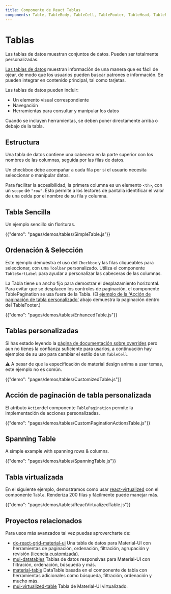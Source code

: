 ```yaml
---
title: Componente de React Tablas
components: Table, TableBody, TableCell, TableFooter, TableHead, TablePagination, TableRow, TableSortLabel
---
```

# Tablas

<p class="description">Las tablas de datos muestran conjuntos de datos. Pueden ser totalmente personalizadas.</p>

[Las tablas de datos](https://material.io/design/components/data-tables.html) muestran información de una manera que es fácil de ojear, de modo que los usuarios pueden buscar patrones e información. Se pueden integrar en contenido principal, tal como tarjetas.

Las tablas de datos pueden incluir:

- Un elemento visual correspondiente
- Navegación
- Herramientas para consultar y manipular los datos

Cuando se incluyen herramientas, se deben poner directamente arriba o debajo de la tabla.

## Estructura

Una tabla de datos contiene una cabecera en la parte superior con los nombres de las columnas, seguida por las filas de datos.

Un checkbox debe acompañar a cada fila por si el usuario necesita seleccionar o manipular datos.

Para facilitar la accesibilidad, la primera columna es un elemento `<th>`, con un `scope` de `"row"`. Esto permite a los lectores de pantalla identificar el valor de una celda por el nombre de su fila y columna.

## Tabla Sencilla

Un ejemplo sencillo sin florituras.

{{"demo": "pages/demos/tables/SimpleTable.js"}}

## Ordenación & Selección

Este ejemplo demuestra el uso del `Checkbox` y las filas cliqueables para seleccionar, con una `Toolbar` personalizado. Utiliza el componente `TableSortLabel` para ayudar a personalizar las cabeceras de las columnas.

La Tabla tiene un ancho fijo para demostrar el desplazamiento horizontal. Para evitar que se desplacen los controles de paginación, el componente TablePagination se usa fuera de la Tabla. (El [ejemplo de la 'Acción de paginación de tabla personalizado'](#custom-table-pagination-action) abajo demuestra la paginación dentro del TableFooter.)

{{"demo": "pages/demos/tables/EnhancedTable.js"}}

## Tablas personalizadas

Si has estado leyendo la [página de documentación sobre overrides](/customization/overrides/) pero aun no tienes la confianza suficiente para usarlos, a continuación hay ejemplos de su uso para cambiar el estilo de un `TableCell`.

⚠️ A pesar de que la especificación de material design anima a usar temas, este ejemplo no es común.

{{"demo": "pages/demos/tables/CustomizedTable.js"}}

## Acción de paginación de tabla personalizada

El atributo `Action`del componente `TablePagination` permite la implementación de acciones personalizadas.

{{"demo": "pages/demos/tables/CustomPaginationActionsTable.js"}}

## Spanning Table

A simple example with spanning rows & columns.

{{"demo": "pages/demos/tables/SpanningTable.js"}}

## Tabla virtualizada

En el siguiente ejemplo, demostramos como usar [react-virtualized](https://github.com/bvaughn/react-virtualized) con el componente `Table`. Renderiza 200 filas y fácilmente puede manejar más.

{{"demo": "pages/demos/tables/ReactVirtualizedTable.js"}}

## Proyectos relacionados

Para usos más avanzados tal vez puedas aprovercharte de:

- [dx-react-grid-material-ui](https://devexpress.github.io/devextreme-reactive/react/grid/) Una tabla de datos para Material-UI con herramientas de paginación, ordenación, filtración, agrupación y revisión ([licencia customizada](https://js.devexpress.com/licensing/)).
- [mui-datatables](https://github.com/gregnb/mui-datatables) Tablas de datos responsivas para Material-UI con filtración, ordenación, búsqueda y más.
- [material-table](https://github.com/mbrn/material-table) DataTable basada en el componente de tabla con herramientas adicionales como búsqueda, filtración, ordenación y mucho más.
- [mui-virtualized-table](https://github.com/techniq/mui-virtualized-table) Tabla de Material-UI virtualizado.
